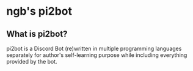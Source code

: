 # ngb's pi2bot
## What is pi2bot?
pi2bot is a Discord Bot (re)written in multiple programming languages separately for author's self-learning purpose while including everything provided by the bot.

